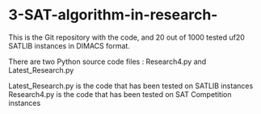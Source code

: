 # 3-SAT-algorithm-in-research-
This is the Git repository with the code, and 20 out of 1000 tested uf20 SATLIB instances in DIMACS format.

There are two Python source code files : Research4.py and Latest_Research.py

Latest_Research.py is the code that has been tested on SATLIB instances
Research4.py is the code that has been tested on SAT Competition instances


